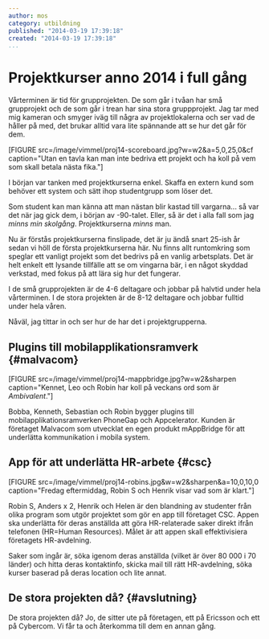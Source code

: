```yaml
---
author: mos
category: utbildning
published: "2014-03-19 17:39:18"
created: "2014-03-19 17:39:18"
...
```

Projektkurser anno 2014 i full gång
==================================

Vårterminen är tid för grupprojekten. De som går i tvåan har små grupprojekt och de som går i trean har sina stora gruppprojekt. Jag tar med mig kameran och smyger iväg till några av projektlokalerna och ser vad de håller på med, det brukar alltid vara lite spännande att se hur det går för dem.

<!--more-->


[FIGURE src=/image/vimmel/proj14-scoreboard.jpg?w=w2&a=5,0,25,0&cf caption="Utan en tavla kan man inte bedriva ett projekt och ha koll på vem som skall betala nästa fika."]

I början var tanken med projektkurserna enkel. Skaffa en extern kund som behöver ett system och sätt ihop studentgrupp som löser det. 

Som student kan man känna att man nästan blir kastad till vargarna... så var det när jag gick dem, i början av -90-talet. Eller, så är det i alla fall som jag *minns min skolgång*. Projektkurserna *minns* man.

Nu är förstås projektkurserna finslipade, det är ju ändå snart 25-ish år sedan vi höll de första projektkurserna här. Nu finns allt runtomkring som speglar ett vanligt projekt som det bedrivs på en vanlig arbetsplats. Det är helt enkelt ett lysande tillfälle att se om vingarna bär, i en något skyddad verkstad, med fokus på att lära sig hur det fungerar.

I de små grupprojekten är de 4-6 deltagare och jobbar på halvtid under hela vårterminen. I de stora projekten är de 8-12 deltagare och jobbar fulltid under hela våren.

Nåväl, jag tittar in och ser hur de har det i projektgrupperna.



Plugins till mobilapplikationsramverk {#malvacom}
--------------------------------------------

[FIGURE src=/image/vimmel/proj14-mappbridge.jpg?w=w2&sharpen caption="Kennet, Leo och Robin har koll på veckans ord som är *Ambivalent*."]

Bobba, Kenneth, Sebastian och Robin bygger plugins till mobilapplikationsramverken PhoneGap och Appcelerator. Kunden är företaget Malvacom som utvecklat en egen produkt mAppBridge för att underlätta kommunikation i mobila system.



App för att underlätta HR-arbete {#csc}
--------------------------------------------

[FIGURE src=/image/vimmel/proj14-robins.jpg&w=w2&sharpen&a=10,0,10,0 caption="Fredag eftermiddag, Robin S och Henrik visar vad som är klart."]

Robin S, Anders x 2, Henrik och Helen är den blandning av studenter från olika program som utgör projektet som gör en app till företaget CSC. Appen ska underlätta för deras anställda att göra HR-relaterade saker direkt ifrån telefonen (HR=Human Resources). Målet är att appen skall effektivisiera företagets HR-avdelning. 

Saker som ingår är, söka igenom deras anställda (vilket är över 80 000 i 70 länder) och hitta deras kontaktinfo, skicka mail till rätt HR-avdelning, söka kurser baserad på deras location och lite annat.



De stora projekten då? {#avslutning}
--------------------------------------------

De stora projekten då? Jo, de sitter ute på företagen, ett på Ericsson och ett på Cybercom. Vi får ta och återkomma till dem en annan gång.

